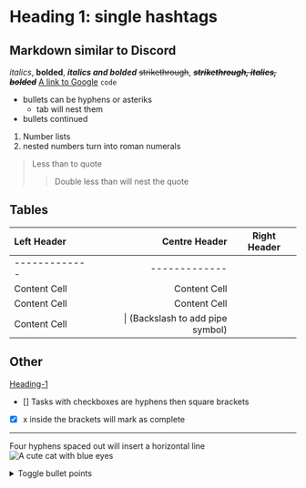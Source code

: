 # Heading 1: single hashtags # 
## Markdown similar to Discord ## 
*italics*, **bolded**, ***italics and bolded***
~~strikethrough~~, ~~***strikethrough, italics, bolded***~~
[A link to Google](https://www.google.ca/)
`code`
- bullets can be hyphens or asteriks
  - tab will nest them
- bullets continued
1. Number lists 
  1. nested numbers turn into roman numerals
> Less than to quote
>> Double less than will nest the quote

## Tables ##
Left Header  | Centre Header | Right Header
| :--- | ---: | :---:
------------- | -------------
Content Cell  | Content Cell
Content Cell  | Content Cell
Content Cell  |  \| (Backslash to add pipe symbol)

## Other ## 
[Heading-1](#heading-1 "Hover text") 
- [] Tasks with checkboxes are hyphens then square brackets
- [x] x inside the brackets will mark as complete
- - - - 
Four hyphens spaced out will insert a horizontal line
![A cute cat with blue eyes](https://d2zp5xs5cp8zlg.cloudfront.net/image-83814-800.jpg "It's a picture")

<details>
  <summary> Toggle bullet points </summary>
  <p> `<details> 
      <summary> Title </summary>   
      <p> Paragraph content </p>
      </details>` </p>
</details>
